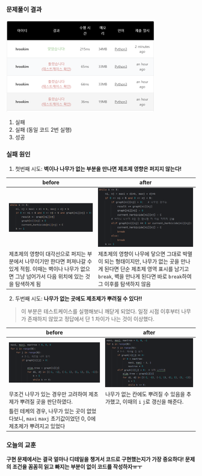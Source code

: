 ### 문제풀이 결과

<img src="feedback.assets/image-20230902185944440.png" alt="image-20230902185944440" style="zoom:50%;" />

1. 실패
2. 실패 (동일 코드 2번 실행)
3. 성공



### 실패 원인

1. 첫번째 시도: **벽이나 나무가 없는 부분을 만나면 제초제 영향은 퍼지지 않는다!**

| before                                                       | after                                                        |
| ------------------------------------------------------------ | ------------------------------------------------------------ |
| ![image-20230902190302667](feedback.assets/image-20230902190302667.png) | ![image-20230902190322113](feedback.assets/image-20230902190322113.png) |
| 제초제의 영향이 대각선으로 퍼지는 부분에서 나무이기만 한다면 퍼져나갈 수 있게 적힘. 이때는 벽이나 나무가 없으면 그냥 넘어가서 다음 위치에 있는 것을 탐색하게 됨 | 제초제의 영향이 나무에 닿으면 그대로 박멸이 되는 형태이지만, 나무가 없는 곳을 만나게 된다면 단순 제초제 영역 표시를 남기고 `break`, 벽을 만나게 된다면  바로 `break`하여 그 이후를 탐색하지 않음 |



2) 두번째 시도: **나무가 없는 곳에도 제초제가 뿌려질 수 있다!!**

> 이 부분은 테스트케이스를 실행해보니 깨닫게 되었다. 일정 시점 이후부터 나무가 존재하지 않았고 정답에서 단 1 차이가 나는 것이 이상했다.

| before                                                       | after                                                        |
| ------------------------------------------------------------ | ------------------------------------------------------------ |
| ![image-20230902190845989](feedback.assets/image-20230902190845989.png) | ![image-20230902190900506](feedback.assets/image-20230902190900506.png) |
| 무조건 나무가 있는 경우만 고려하여 제초제가 뿌려질 곳을 판단하였다. | 나무가 없는 칸에도 뿌려질 수 있음을 추가했고, 이때의 `i` `j`로 갱신을 해준다. |
| 틀린 테케의 경우, 나무가 있는 곳이 없었다보니, `maxi` `maxj` 초기값이었던 0, 0에 제초제가 뿌려지고 있었다 |                                                              |



### 오늘의 교훈

**구현 문제에서는 결국 얼마나 디테일을 챙겨서 코드로 구현했는지가 가장 중요하다! 문제의 조건을 꼼꼼히 읽고 빠지는 부분이 없이 코드를 작성하자ㅠㅜ**